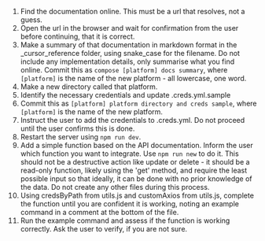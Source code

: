 1. Find the documentation online. This must be a url that resolves, not a guess.
1. Open the url in the browser and wait for confirmation from the user before continuing, that it is correct.
1. Make a summary of that documentation in markdown format in the _cursor_reference folder, using snake_case for the filename. Do not include any implementation details, only summarise what you find online. Commit this as `compose [platform] docs summary`, where `[platform]` is the name of the new platform - all lowercase, one word.
1. Make a new directory called that platform.
1. Identify the necessary credentials and update .creds.yml.sample
1. Commit this as `[platform] platform directory and creds sample`, where `[platform]` is the name of the new platform.
1. Instruct the user to add the credentials to .creds.yml. Do not proceed until the user confirms this is done.
1. Restart the server using `npm run dev`.
1. Add a simple function based on the API documentation. Inform the user which function you want to integrate. Use `npm run new` to do it. This should not be a destructive action like update or delete - it should be a read-only function, likely using the 'get' method, and require the least possible input so that ideally, it can be done with no prior knowledge of the data. Do not create any other files during this process.
1. Using credsByPath from utils.js and customAxios from utils.js, complete the function until you are confident it is working, noting an example command in a comment at the bottom of the file.
1. Run the example command and assess if the function is working correctly. Ask the user to verify, if you are not sure.